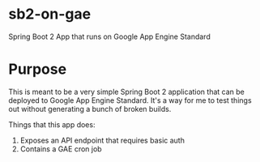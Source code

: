 # sb2-on-gae
Spring Boot 2 App that runs on Google App Engine Standard

# Purpose
This is meant to be a very simple Spring Boot 2 application that can be deployed to Google App Engine Standard. It's a way for me to test things out without generating a bunch of broken builds.

Things that this app does:
1. Exposes an API endpoint that requires basic auth
2. Contains a GAE cron job